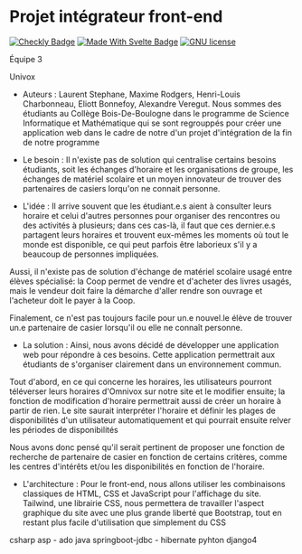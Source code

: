 # Projet intégrateur front-end

[![Checkly Badge](https://api.checklyhq.com/v1/badges/checks/e709cb3b-807d-4e5f-8f64-c7906fb01fe4?style=for-the-badge&theme=default)](https://univox.checkly-dashboards.com/) [![Made With Svelte Badge](https://img.shields.io/badge/made%20with-svelte%20kit-orange?style=for-the-badge)](https://kit.svelte.dev/) [![GNU license](https://img.shields.io/badge/License-GNU%20V3-blue?style=for-the-badge)](./LICENSE)

Équipe 3

Univox

- Auteurs :
Laurent Stephane, Maxime Rodgers, Henri-Louis Charbonneau, Eliott Bonnefoy, Alexandre Veregut.
Nous sommes des étudiants au Collège Bois-De-Boulogne dans le programme de Science Informatique et Mathématique qui se sont regrouppés pour créer une application web dans le cadre de notre d'un projet d'intégration de la fin de notre programme

- Le besoin :
Il n'existe pas de solution qui centralise certains besoins étudiants, soit les échanges d'horaire et les organisations de groupe, les échanges de matériel scolaire et un moyen innovateur de trouver des partenaires de casiers lorqu'on ne connait personne.

- L'idée :
Il arrive souvent que les étudiant.e.s aient à consulter leurs horaire et celui d'autres personnes pour organiser des rencontres ou des activités à plusieurs; dans ces cas-là, il faut que ces dernier.e.s partagent leurs horaires et trouvent eux-mêmes les moments où tout le monde est disponible, ce qui peut parfois être laborieux s'il y a beaucoup de personnes impliquées.

Aussi, il n'existe pas de solution d'échange de matériel scolaire usagé entre élèves spécialisé: la Coop permet de vendre et d'acheter des livres usagés, mais le vendeur doit faire la démarche d'aller rendre son ouvrage et l'acheteur doit le payer à la Coop.

Finalement, ce n'est pas toujours facile pour un.e nouvel.le élève de trouver un.e partenaire de casier lorsqu'il ou elle ne connaît personne.

- La solution :
Ainsi, nous avons décidé de développer une application web pour répondre à ces besoins. Cette application permettrait aux étudiants de s'organiser clairement dans un environnement commun.

Tout d'abord, en ce qui concerne les horaires, les utilisateurs pourront téléverser leurs horaires d'Omnivox sur notre site et le modifier ensuite; la fonction de modification d'horaire permettrait aussi de créer un horaire à partir de rien. Le site saurait interpréter l'horaire et définir les plages de disponibilités d'un utilisateur automatiquement et qui pourrait ensuite relver les périodes de disponibilités 

Nous avons donc pensé qu'il serait pertinent de proposer une fonction de recherche de partenaire de casier en fonction de certains critères, comme les centres d'intérêts et/ou les disponibilités en fonction de l'horaire.

- L'architecture : 
Pour le front-end, nous allons utiliser les combinaisons classiques de HTML, CSS et JavaScript pour l'affichage du site. Tailwind, une librairie CSS, nous permettera de travailler l'aspect graphique du site avec une plus grande liberté que Bootstrap, tout en restant plus facile d'utilisation que simplement du CSS

csharp asp - ado
java springboot-jdbc - hibernate
pyhton django4
